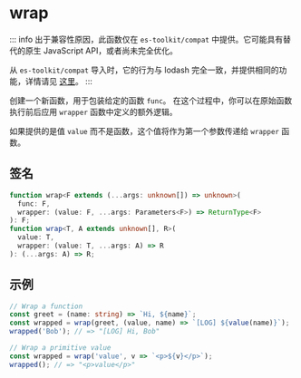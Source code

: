 # wrap

::: info
出于兼容性原因，此函数仅在 `es-toolkit/compat` 中提供。它可能具有替代的原生 JavaScript API，或者尚未完全优化。

从 `es-toolkit/compat` 导入时，它的行为与 lodash 完全一致，并提供相同的功能，详情请见 [这里](../../../compatibility.md)。
:::

创建一个新函数，用于包装给定的函数 `func`。
在这个过程中，你可以在原始函数执行前后应用 `wrapper` 函数中定义的额外逻辑。

如果提供的是值 `value` 而不是函数，这个值将作为第一个参数传递给 `wrapper` 函数。

## 签名

```typescript
function wrap<F extends (...args: unknown[]) => unknown>(
  func: F,
  wrapper: (value: F, ...args: Parameters<F>) => ReturnType<F>
): F;
function wrap<T, A extends unknown[], R>(
  value: T,
  wrapper: (value: T, ...args: A) => R
): (...args: A) => R;
```

## 示例

```typescript
// Wrap a function
const greet = (name: string) => `Hi, ${name}`;
const wrapped = wrap(greet, (value, name) => `[LOG] ${value(name)}`);
wrapped('Bob'); // => "[LOG] Hi, Bob"

// Wrap a primitive value
const wrapped = wrap('value', v => `<p>${v}</p>`);
wrapped(); // => "<p>value</p>"
```
